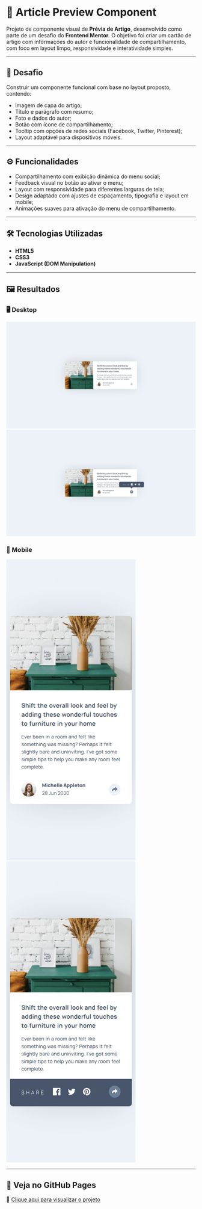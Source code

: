 # 📰 Article Preview Component

Projeto de componente visual de **Prévia de Artigo**, desenvolvido como parte de um desafio do **Frontend Mentor**. O objetivo foi criar um cartão de artigo com informações do autor e funcionalidade de compartilhamento, com foco em layout limpo, responsividade e interatividade simples.

---

## 📌 Desafio

Construir um componente funcional com base no layout proposto, contendo:

- Imagem de capa do artigo;
- Título e parágrafo com resumo;
- Foto e dados do autor;
- Botão com ícone de compartilhamento;
- Tooltip com opções de redes sociais (Facebook, Twitter, Pinterest);
- Layout adaptável para dispositivos móveis.

---

## ⚙️ Funcionalidades

- Compartilhamento com exibição dinâmica do menu social;
- Feedback visual no botão ao ativar o menu;
- Layout com responsividade para diferentes larguras de tela;
- Design adaptado com ajustes de espaçamento, tipografia e layout em mobile;
- Animações suaves para ativação do menu de compartilhamento.

---

## 🛠️ Tecnologias Utilizadas

- **HTML5**
- **CSS3**
- **JavaScript (DOM Manipulation)**

---

## 🖼️ Resultados

### 🖥️ Desktop

<img style="width:700px;" src="./src/resultados/Monitor-Full-HD-(padrao)-1920x1080.png">
<img style="width:700px;" src="./src/resultados/Monitor-Full-HD-(padrao)-1920x1080-active.png">

### 📱 Mobile

<img src="./src/resultados/Galaxy-A50-344x800.png">
<img src="./src/resultados/Galaxy-A50-344x800-active.png">

---

## 🔗 Veja no GitHub Pages

🔗 [Clique aqui para visualizar o projeto](https://github.com/inocenciooo/article-preview)
